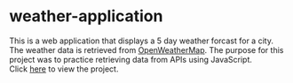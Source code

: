 # weather-application

This is a web application that displays a 5 day weather forcast for a city. The weather data is retrieved from <a href="https://openweathermap.org/api">OpenWeatherMap</a>. The purpose for this project was to practice retrieving data from APIs using JavaScript.<br/>
Click <a href="http://xorye.github.io/weather-application">here</a> to view the project.
